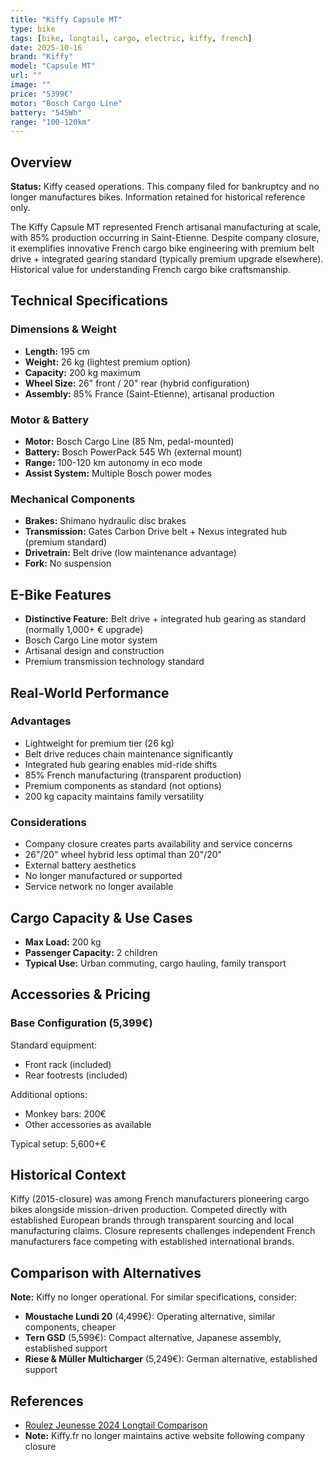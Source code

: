 ```yaml
---
title: "Kiffy Capsule MT"
type: bike
tags: [bike, longtail, cargo, electric, kiffy, french]
date: 2025-10-16
brand: "Kiffy"
model: "Capsule MT"
url: ""
image: ""
price: "5399€"
motor: "Bosch Cargo Line"
battery: "545Wh"
range: "100-120km"
---
```


## Overview

**Status:** Kiffy ceased operations. This company filed for bankruptcy and no longer manufactures bikes. Information retained for historical reference only.

The Kiffy Capsule MT represented French artisanal manufacturing at scale, with 85% production occurring in Saint-Etienne. Despite company closure, it exemplifies innovative French cargo bike engineering with premium belt drive + integrated gearing standard (typically premium upgrade elsewhere). Historical value for understanding French cargo bike craftsmanship.

## Technical Specifications

<!-- BIKE_SPECS_TABLE_START -->
<!-- BIKE_SPECS_TABLE_END -->

### Dimensions & Weight

- **Length:** 195 cm
- **Weight:** 26 kg (lightest premium option)
- **Capacity:** 200 kg maximum
- **Wheel Size:** 26" front / 20" rear (hybrid configuration)
- **Assembly:** 85% France (Saint-Etienne), artisanal production

### Motor & Battery

- **Motor:** Bosch Cargo Line (85 Nm, pedal-mounted)
- **Battery:** Bosch PowerPack 545 Wh (external mount)
- **Range:** 100-120 km autonomy in eco mode
- **Assist System:** Multiple Bosch power modes

### Mechanical Components

- **Brakes:** Shimano hydraulic disc brakes
- **Transmission:** Gates Carbon Drive belt + Nexus integrated hub (premium standard)
- **Drivetrain:** Belt drive (low maintenance advantage)
- **Fork:** No suspension

## E-Bike Features

- **Distinctive Feature:** Belt drive + integrated hub gearing as standard (normally 1,000+ € upgrade)
- Bosch Cargo Line motor system
- Artisanal design and construction
- Premium transmission technology standard

## Real-World Performance

### Advantages

- Lightweight for premium tier (26 kg)
- Belt drive reduces chain maintenance significantly
- Integrated hub gearing enables mid-ride shifts
- 85% French manufacturing (transparent production)
- Premium components as standard (not options)
- 200 kg capacity maintains family versatility

### Considerations

- Company closure creates parts availability and service concerns
- 26"/20" wheel hybrid less optimal than 20"/20"
- External battery aesthetics
- No longer manufactured or supported
- Service network no longer available

## Cargo Capacity & Use Cases

- **Max Load:** 200 kg
- **Passenger Capacity:** 2 children
- **Typical Use:** Urban commuting, cargo hauling, family transport

## Accessories & Pricing

### Base Configuration (5,399€)

Standard equipment:

- Front rack (included)
- Rear footrests (included)

Additional options:

- Monkey bars: 200€
- Other accessories as available

Typical setup: 5,600+€

## Historical Context

Kiffy (2015-closure) was among French manufacturers pioneering cargo bikes alongside mission-driven production. Competed directly with established European brands through transparent sourcing and local manufacturing claims. Closure represents challenges independent French manufacturers face competing with established international brands.

## Comparison with Alternatives

**Note:** Kiffy no longer operational. For similar specifications, consider:

- **Moustache Lundi 20** (4,499€): Operating alternative, similar components, cheaper
- **Tern GSD** (5,599€): Compact alternative, Japanese assembly, established support
- **Riese & Müller Multicharger** (5,249€): German alternative, established support

## References

- [Roulez Jeunesse 2024 Longtail Comparison](https://blog.roulezjeunesse.com/comparatif-2023-des-meilleurs-velos-longtails-electriques/)
- **Note:** Kiffy.fr no longer maintains active website following company closure
